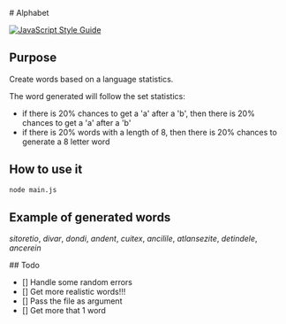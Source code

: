 # Alphabet

[![JavaScript Style Guide](https://img.shields.io/badge/code_style-standard-brightgreen.svg)](https://standardjs.com)

## Purpose

Create words based on a language statistics.

The word generated will follow the set statistics:
* if there is 20% chances to get a 'a' after a 'b', then there is 20% chances to get a 'a' after a 'b'
* if there is 20% words with a length of 8, then there is 20% chances to generate a 8 letter word


## How to use it

```bash
node main.js
```

## Example of generated words

*sitoretio*, *divar*, *dondi*, *andent*, *cuitex*, *ancilile*, *atlansezite*, *detindele*, *ancerein*


## Todo

- [] Handle some random errors
- [] Get more realistic words!!!
- [] Pass the file as argument
- [] Get more that 1 word

